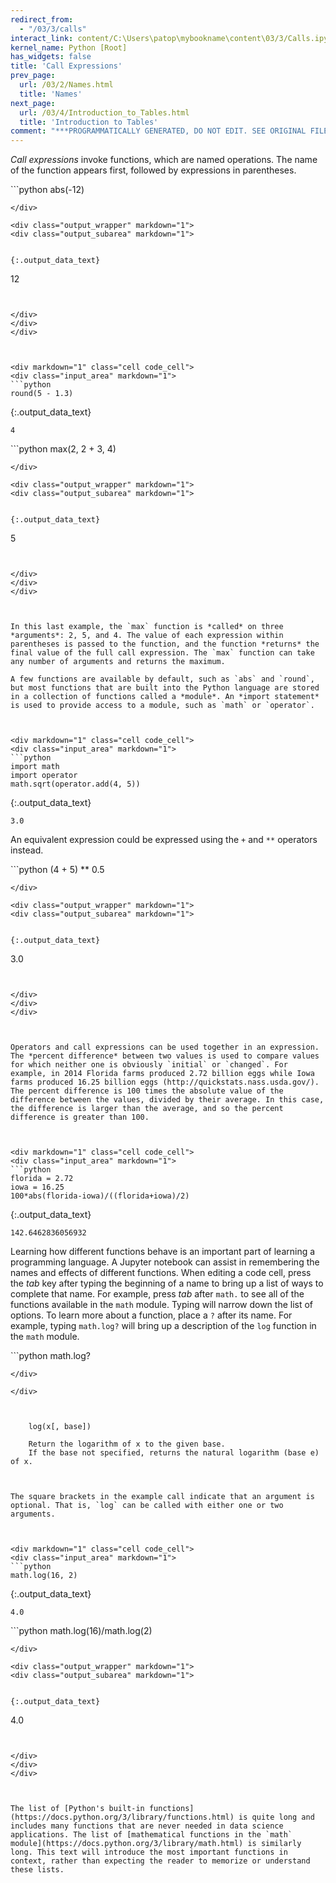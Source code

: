 ```yaml
---
redirect_from:
  - "/03/3/calls"
interact_link: content/C:\Users\patop\mybookname\content\03/3/Calls.ipynb
kernel_name: Python [Root]
has_widgets: false
title: 'Call Expressions'
prev_page:
  url: /03/2/Names.html
  title: 'Names'
next_page:
  url: /03/4/Introduction_to_Tables.html
  title: 'Introduction to Tables'
comment: "***PROGRAMMATICALLY GENERATED, DO NOT EDIT. SEE ORIGINAL FILES IN /content***"
---
```



*Call expressions* invoke functions, which are named operations. The name of the function appears first, followed by expressions in parentheses. 



<div markdown="1" class="cell code_cell">
<div class="input_area" markdown="1">
```python
abs(-12)

```
</div>

<div class="output_wrapper" markdown="1">
<div class="output_subarea" markdown="1">


{:.output_data_text}
```
12
```


</div>
</div>
</div>



<div markdown="1" class="cell code_cell">
<div class="input_area" markdown="1">
```python
round(5 - 1.3)

```
</div>

<div class="output_wrapper" markdown="1">
<div class="output_subarea" markdown="1">


{:.output_data_text}
```
4
```


</div>
</div>
</div>



<div markdown="1" class="cell code_cell">
<div class="input_area" markdown="1">
```python
max(2, 2 + 3, 4)

```
</div>

<div class="output_wrapper" markdown="1">
<div class="output_subarea" markdown="1">


{:.output_data_text}
```
5
```


</div>
</div>
</div>



In this last example, the `max` function is *called* on three *arguments*: 2, 5, and 4. The value of each expression within parentheses is passed to the function, and the function *returns* the final value of the full call expression. The `max` function can take any number of arguments and returns the maximum.

A few functions are available by default, such as `abs` and `round`, but most functions that are built into the Python language are stored in a collection of functions called a *module*. An *import statement* is used to provide access to a module, such as `math` or `operator`.



<div markdown="1" class="cell code_cell">
<div class="input_area" markdown="1">
```python
import math
import operator
math.sqrt(operator.add(4, 5))

```
</div>

<div class="output_wrapper" markdown="1">
<div class="output_subarea" markdown="1">


{:.output_data_text}
```
3.0
```


</div>
</div>
</div>



An equivalent expression could be expressed using the `+` and `**` operators instead.



<div markdown="1" class="cell code_cell">
<div class="input_area" markdown="1">
```python
(4 + 5) ** 0.5

```
</div>

<div class="output_wrapper" markdown="1">
<div class="output_subarea" markdown="1">


{:.output_data_text}
```
3.0
```


</div>
</div>
</div>



Operators and call expressions can be used together in an expression. The *percent difference* between two values is used to compare values for which neither one is obviously `initial` or `changed`. For example, in 2014 Florida farms produced 2.72 billion eggs while Iowa farms produced 16.25 billion eggs (http://quickstats.nass.usda.gov/). The percent difference is 100 times the absolute value of the difference between the values, divided by their average. In this case, the difference is larger than the average, and so the percent difference is greater than 100.



<div markdown="1" class="cell code_cell">
<div class="input_area" markdown="1">
```python
florida = 2.72
iowa = 16.25
100*abs(florida-iowa)/((florida+iowa)/2)

```
</div>

<div class="output_wrapper" markdown="1">
<div class="output_subarea" markdown="1">


{:.output_data_text}
```
142.6462836056932
```


</div>
</div>
</div>



Learning how different functions behave is an important part of learning a programming language. A Jupyter notebook can assist in remembering the names and effects of different functions. When editing a code cell, press the *tab* key after typing the beginning of a name to bring up a list of ways to complete that name. For example, press *tab* after `math.` to see all of the functions available in the `math` module. Typing will narrow down the list of options. To learn more about a function, place a `?` after its name. For example, typing `math.log?` will bring up a description of the `log` function in the `math` module.



<div markdown="1" class="cell code_cell">
<div class="input_area" markdown="1">
```python
math.log?

```
</div>

</div>



    log(x[, base])

    Return the logarithm of x to the given base.
    If the base not specified, returns the natural logarithm (base e) of x.



The square brackets in the example call indicate that an argument is optional. That is, `log` can be called with either one or two arguments.



<div markdown="1" class="cell code_cell">
<div class="input_area" markdown="1">
```python
math.log(16, 2)

```
</div>

<div class="output_wrapper" markdown="1">
<div class="output_subarea" markdown="1">


{:.output_data_text}
```
4.0
```


</div>
</div>
</div>



<div markdown="1" class="cell code_cell">
<div class="input_area" markdown="1">
```python
math.log(16)/math.log(2)

```
</div>

<div class="output_wrapper" markdown="1">
<div class="output_subarea" markdown="1">


{:.output_data_text}
```
4.0
```


</div>
</div>
</div>



The list of [Python's built-in functions](https://docs.python.org/3/library/functions.html) is quite long and includes many functions that are never needed in data science applications. The list of [mathematical functions in the `math` module](https://docs.python.org/3/library/math.html) is similarly long. This text will introduce the most important functions in context, rather than expecting the reader to memorize or understand these lists.

